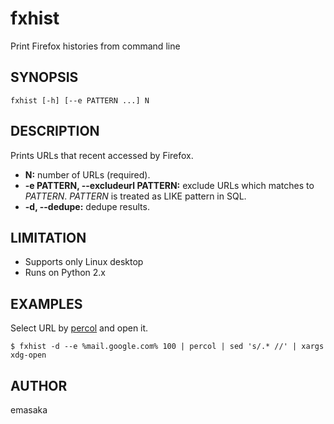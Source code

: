 # fxhist

Print Firefox histories from command line

## SYNOPSIS

    fxhist [-h] [--e PATTERN ...] N

## DESCRIPTION

Prints URLs that recent accessed by Firefox.

* __N:__ number of URLs (required).
* __-e PATTERN, --excludeurl PATTERN:__ exclude URLs which matches to _PATTERN_.
  _PATTERN_ is treated as LIKE pattern in SQL.
* __-d, --dedupe:__ dedupe results.

## LIMITATION

* Supports only Linux desktop
* Runs on Python 2.x

## EXAMPLES

Select URL by [percol](https://github.com/mooz/percol) and open it.

    $ fxhist -d --e %mail.google.com% 100 | percol | sed 's/.* //' | xargs xdg-open

## AUTHOR

emasaka
